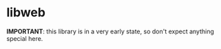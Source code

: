 # libweb
**IMPORTANT**: this library is in a very early state, so don't expect anything special here.
